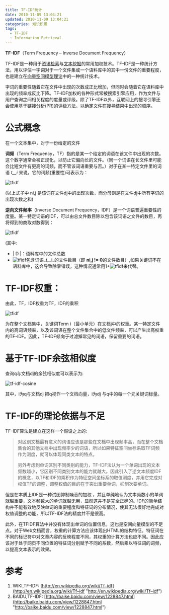 ```yaml
---
title: TF-IDF统计
date: 2010-11-09 13:04:21
updated: 2010-11-09 13:04:21
categories: 知识积累
tags:
  - TF-IDF
  - Information Retrieval
---
```


**TF-IDF**（Term Frequency – Inverse Document Frequency）

TF-IDF是一种用于[资讯检索](http://zh.wikipedia.org/zh-cn/%E8%B3%87%E8%A8%8A%E6%AA%A2%E7%B4%A2)与[文本挖掘](http://zh.wikipedia.org/zh-cn/%E6%96%87%E6%9C%AC%E6%8C%96%E6%8E%98)的常用加权技术。TF-IDF是一种统计方法，用以评估一字词对于一个文件集或一个语料库中的其中一份文件的重要程度，也是建立在[向量空间模型理论](/2010/11/vector-space-model/)中的一种统计技术。

字词的重要性随着它在文件中出现的次数成正比增加，但同时会随着它在语料库中出现的频率成反比下降。TF-IDF加权的各种形式常被搜索引擎应用，作为文件与用户查询之间相关程度的度量或评级。除了TF-IDF以外，互联网上的搜寻引擎还会使用基于链接分析(PR)的评级方法，以确定文件在搜寻结果中出现的顺序。

<!-- more -->

# 公式概念

在一个文本集中，对于一份给定的文件

**词频**（Term Frequency，TF）指的是某一个给定的词语在该文件中出现的次数。这个数字通常会被正规化，以防止它偏向长的文件。（同一个词语在长文件里可能会比短文件有更高的词频，而不管该词语重要与否。）对于在某一特定文件里的词语 _t__i_ 来说，它的词频(重要性)可表示为：

![tfidf](https://ws4.sinaimg.cn/large/006tNbRwly1fynys23fwdj303v01qmwx.jpg)

(以上式子中 ni,j 是该词在文件dj中的出现次数，而分母则是在文件dj中所有字词的出现次数之和)

**逆向文件频率**（Inverse Document Frequency，IDF）是一个词语普遍重要性的度量。某一特定词语的IDF，可以由总文件数目除以包含该词语之文件的数目，再将得到的商取对数得到：

![tfidf](https://ws2.sinaimg.cn/large/006tNbRwly1fynysdlg06j305t01vwe9.jpg)

(其中:

* | D |：语料库中的文件总数
* ![tfidf](https://ws1.sinaimg.cn/large/006tNbRwly1fynyuhu0g4j302t00k3y9.jpg)包含词语_t__i_的文件数目（即 **ni,j != 0**的文件数目）,如果关键词不在语料库中，这会导致除零错误，这种情况通常用1+![tfidf](https://ws4.sinaimg.cn/large/006tNbRwly1fynyvjgwckj302t00k3y9.jpg)来代替。

# TF-IDF权重：

由此，TF，IDF权重为TF，IDF的乘积

![tfidf](https://ws1.sinaimg.cn/large/006tNbRwly1fynyzr2vxuj30g402gt8l.jpg)

为在整个文档集中，关键词Term i（最小单元）在文档j中的权重。某一特定文件内的高词语频率，以及该词语在整个文件集合中的低文件频率，可以产生出高权重的TF-IDF。因此，TF-IDF倾向于过滤掉常见的词语，保留重要的词语。

# 基于TF-IDF余弦相似度

查询q与文档dj的余弦相似度可以表示为:

![tf-idf-cosine](https://ws2.sinaimg.cn/large/006tNbRwly1fynyphga3bj30ci02g0sj.jpg)

其中，i为q与文档dj 把q视作一个文档向量，i为dj 与q中的每一个元关键词标量。

# TF-IDF的理论依据与不足

TF-IDF算法是建立在这样一个假设之上的:

> 对区别文档最有意义的词语应该是那些在文档中出现频率高，而在整个文档集合的其他文档中出现频率少的词语，所以如果特征空间坐标系取TF词频作为测度，就可以体现同类文本的特点。
>
> 另外考虑到单词区别不同类别的能力，TF-IDF法认为一个单词出现的文本频数越小，它区别不同类别文本的能力就越大。因此引入了逆文本频度IDF的概念，以TF和IDF的乘积作为特征空间坐标系的取值测度，并用它完成对权值TF的调整，调整权值的目的在于突出重要单词，抑制次要单词。

但是在本质上IDF是一种试图抑制噪音的加权 ，并且单纯地认为文本频数小的单词就越重要，文本频数大的单词就越无用，显然这并不是完全正确的。IDF的简单结构并不能有效地反映单词的重要程度和特征词的分布情况，使其无法很好地完成对权值调整的功能，所以TF-IDF法的精度并不是很高。

此外，在TFIDF算法中并没有体现出单词的位置信息，这也是空间向量模型的不足点。对于Web文档而言，权重的计算方法应该体现出HTML的结构特征。特征词在不同的标记符中对文章内容的反映程度不同，其权重的计算方法也应不同。因此应该对于处于网页不同位置的特征词分别赋予不同的系数，然后乘以特征词的词频，以提高文本表示的效果。

# 参考

1. WIKI,TF-IDF: [http://en.wikipedia.org/wiki/Tf–idf](http://en.wikipedia.org/wiki/Tf–idf "http://en.wikipedia.org/wiki/Tf–idf")
2. BAIDU,TF-IDF: [http://baike.baidu.com/view/1228847.html](http://baike.baidu.com/view/1228847.html "http://baike.baidu.com/view/1228847.html")